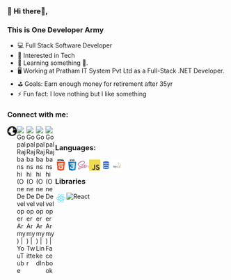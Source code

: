 ### 👋 Hi there👋,
### This is One Developer Army

- 💻 Full Stack Software Developer
- 👀 Interested in Tech
- 🌱 Learning something 🤣.
- 🖥  Working at Pratham IT System Pvt Ltd as a Full-Stack .NET Developer.
- ⛳️ Goals: Earn enough money for retirement after 35yr
- ⚡ Fun fact: I love nothing but I like something 

### Connect with me:

[<img align="left" alt="onedeveloperarmy.com" width="22px" src="https://raw.githubusercontent.com/iconic/open-iconic/master/svg/globe.svg" />][website]
[<img align="left" alt="Gopal Rajbanshi (OneDeveloperArmy) | YouTube" width="22px" src="https://cdn.jsdelivr.net/npm/simple-icons@v3/icons/youtube.svg" />][youtube]
[<img align="left" alt="Gopal Rajbanshi (OneDeveloperArmy) | Twitter" width="22px" src="https://cdn.jsdelivr.net/npm/simple-icons@v3/icons/twitter.svg" />][twitter]
[<img align="left" alt="Gopal Rajbanshi (OneDeveloperArmy) | LinkedIn" width="22px" src="https://cdn.jsdelivr.net/npm/simple-icons@v3/icons/linkedin.svg" />][linkedin]
[<img align="left" alt="Gopal Rajbanshi (OneDeveloperArmy) | Facebook" width="22px" src="https://cdn.jsdelivr.net/npm/simple-icons@v3/icons/facebook.svg" />][facebook]

<br />

### Languages:

[<img align="left" alt="HTML5" width="26px" src="https://raw.githubusercontent.com/github/explore/80688e429a7d4ef2fca1e82350fe8e3517d3494d/topics/html/html.png" />][html]
[<img align="left" alt="CSS3" width="26px" src="https://raw.githubusercontent.com/github/explore/80688e429a7d4ef2fca1e82350fe8e3517d3494d/topics/css/css.png" />][css]
[<img align="left" alt="Sass" width="26px" src="https://raw.githubusercontent.com/github/explore/80688e429a7d4ef2fca1e82350fe8e3517d3494d/topics/sass/sass.png" />][scss]
[<img align="left" alt="JavaScript" width="26px" src="https://raw.githubusercontent.com/github/explore/80688e429a7d4ef2fca1e82350fe8e3517d3494d/topics/javascript/javascript.png" />][js]
[<img align="left" alt="SQL" width="26px" src="https://raw.githubusercontent.com/github/explore/80688e429a7d4ef2fca1e82350fe8e3517d3494d/topics/sql/sql.png" />][sql]
[<img align="left" alt="MySQL" width="26px" src="https://raw.githubusercontent.com/github/explore/80688e429a7d4ef2fca1e82350fe8e3517d3494d/topics/mysql/mysql.png" />][mysql]

<br />

### Libraries

[<img align="left" alt="React" width="26px" src="https://raw.githubusercontent.com/github/explore/80688e429a7d4ef2fca1e82350fe8e3517d3494d/topics/react/react.png" />][react]
[<img align="left" alt="React" width="80px" src="https://upload.wikimedia.org/wikipedia/commons/thumb/f/fd/JQuery-Logo.svg/524px-JQuery-Logo.svg.png" />][jquery]


[website]: https://onedeveloperarmy.com
[youtube]: https://www.youtube.com/channel/UCOrI_-C0pxWuGmOpjoyJ1EQ
[twitter]: https://twitter.com/1developerarmy
[linkedin]: https://www.linkedin.com/in/onedeveloperarmy/
[facebook]: https://www.facebook.com/on3developerarmy

[html]: https://en.wikipedia.org/wiki/HTML
[css]: https://en.wikipedia.org/wiki/CSS
[scss]: https://sass-lang.com/
[js]: https://javascript.info/
[react]: https://reactjs.org/
[sql]: https://en.wikipedia.org/wiki/SQL
[mysql]: https://www.mysql.com/
[jquery]: https://jquery.com/



